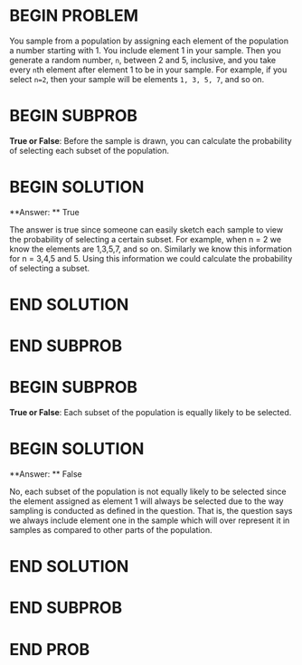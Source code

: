 # BEGIN PROBLEM

You sample from a population by assigning each element of the population a number starting with 1. You include element 1 in your sample. Then you generate a random number, `n`, between 2 and 5, inclusive, and you take every `n`th element after element 1 to be in your sample. For example, if you select `n=2`, then your sample will be elements `1, 3, 5, 7`, and so on.

# BEGIN SUBPROB

**True or False**: Before the sample is drawn, you can calculate the probability of selecting each subset of the population.

# BEGIN SOLUTION

**Answer: ** True

The answer is true since someone can easily sketch each sample to view the probability of selecting
a certain subset. For example, when n = 2 we know the elements are 1,3,5,7, and so on. Similarly we know
this information for n = 3,4,5 and 5. Using this information we could calculate the probability of selecting a subset.

# END SOLUTION

# END SUBPROB

# BEGIN SUBPROB

**True or False**: Each subset of the population is equally likely to be selected.

# BEGIN SOLUTION

**Answer: ** False

No, each subset of the population is not equally likely to be selected since the element assigned
as element 1 will always be selected due to the way sampling is conducted as defined in the question. 
That is, the question says we always include element one in the sample which will over represent it in samples
as compared to other parts of the population. 

# END SOLUTION

# END SUBPROB

# END PROB